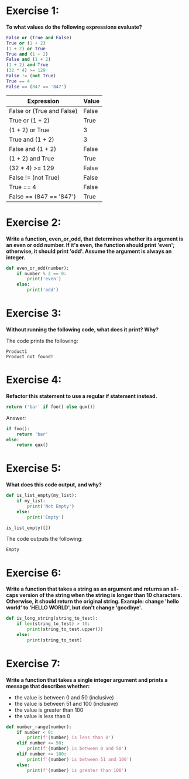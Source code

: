 # Exercise 1:
**To what values do the following expressions evaluate?**
```python
False or (True and False)
True or (1 + 2)
(1 + 2) or True
True and (1 + 2)
False and (1 + 2)
(1 + 2) and True
(32 * 4) >= 129
False != (not True)
True == 4
False == (847 == '847')
```
| Expression                | Value |
|---------------------------|-------|
| False or (True and False) | False |
| True or (1 + 2)           | True  |
| (1 + 2) or True           | 3     |
| True and (1 + 2)          | 3     |
| False and (1 + 2)         | False |
| (1 + 2) and True          | True  |
| (32 * 4) >= 129           | False |
| False != (not True)       | False |
| True == 4                 | False |
| False == (847 == '847')   | True  |


# Exercise 2:
**Write a function, even_or_odd, that determines whether its argument is an even or odd number. 
If it's even, the function should print 'even'; otherwise, it should print 'odd'. 
Assume the argument is always an integer.**

```python
def even_or_odd(number):
    if number % 2 == 0:
        print('even')
    else:
        print('odd')
```

# Exercise 3:
**Without running the following code, what does it print? Why?**

The code prints the following:
```
Product1
Product not found!
```

# Exercise 4:
**Refactor this statement to use a regular if statement instead.**

```python
return ('bar' if foo() else qux())
```

Answer:

```python
if foo():
    return 'bar'
else:
    return qux()
```

# Exercise 5:
**What does this code output, and why?**

```python
def is_list_empty(my_list):
    if my_list:
        print('Not Empty')
    else:
        print('Empty')

is_list_empty([])
```

The code outputs the following:
```
Empty
```

# Exercise 6:
**Write a function that takes a string as an argument and returns an all-caps version of the string when the string is 
longer than 10 characters. Otherwise, it should return the original string. Example: change 'hello world' to 
'HELLO WORLD', but don't change 'goodbye'.**

```python
def is_long_string(string_to_test):
    if len(string_to_test) > 10:
        print(string_to_test.upper())
    else:
        print(string_to_test)
```

# Exercise 7:
**Write a function that takes a single integer argument and prints a message that describes whether:**

- the value is between 0 and 50 (inclusive)
- the value is between 51 and 100 (inclusive)
- the value is greater than 100
- the value is less than 0

```python
def number_range(number):
    if number < 0:
        print(f'{number} is less than 0')
    elif number <= 50:
        print(f'{number} is between 0 and 50')
    elif number <= 100:
        print(f'{number} is between 51 and 100')
    else:
        print(f'{number} is greater than 100')
```

